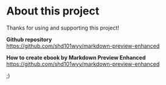 # About this project
Thanks for using and supporting this project!    

**Github repository**  
https://github.com/shd101wyy/markdown-preview-enhanced

**How to create ebook by Markdown Preview Enhanced**  
https://github.com/shd101wyy/markdown-preview-enhanced

;)

